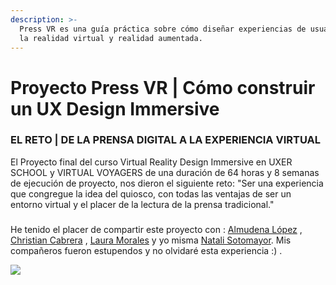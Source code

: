 ```yaml
---
description: >-
  Press VR es una guía práctica sobre cómo diseñar experiencias de usuario para
  la realidad virtual y realidad aumentada.
---
```


# Proyecto Press VR \| Cómo construir un UX Design Immersive

### EL RETO \| DE LA PRENSA DIGITAL A LA EXPERIENCIA VIRTUAL

El Proyecto final del curso Virtual Reality Design Immersive en UXER SCHOOL y VIRTUAL VOYAGERS de una duración de 64 horas y 8 semanas de ejecución de proyecto, nos dieron el siguiente reto: "Ser una experiencia que congregue la idea del quiosco, con todas las ventajas de ser un entorno virtual y el placer de la lectura de la prensa tradicional."

### 

He tenido el placer de compartir este proyecto con : [Almudena López](https://www.linkedin.com/in/almulopez/) , [Christian Cabrera](https://www.linkedin.com/in/christiancabrerajimenez/) , [Laura Morales](https://www.linkedin.com/in/laurammorales/) y yo misma [Natali Sotomayor](https://angel.co/sotomayorstudio). Mis compañeros fueron estupendos y no olvidaré esta experiencia :\) .  


![](https://cdn-images-1.medium.com/max/1760/1*TphbJSWhWPZTaErJT9qKgg.jpeg)

